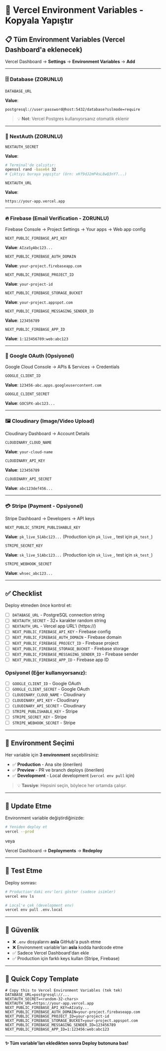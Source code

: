 # 🔐 Vercel Environment Variables - Kopyala Yapıştır

## 📋 Tüm Environment Variables (Vercel Dashboard'a eklenecek)

Vercel Dashboard → **Settings** → **Environment Variables** → **Add**

---

### 🗄️ Database (ZORUNLU)

```
DATABASE_URL
```
**Value**: 
```
postgresql://user:password@host:5432/database?sslmode=require
```

> 💡 **Not**: Vercel Postgres kullanıyorsanız otomatik eklenir

---

### 🔑 NextAuth (ZORUNLU)

```
NEXTAUTH_SECRET
```
**Value**: 
```bash
# Terminal'de çalıştır:
openssl rand -base64 32
# Çıktıyı buraya yapıştır (örn: xKf9dJ2mP4sL8wQ3nY7...)
```

```
NEXTAUTH_URL
```
**Value**:
```
https://your-app.vercel.app
```

---

### 🔥 Firebase (Email Verification - ZORUNLU)

Firebase Console → Project Settings → Your apps → Web app config

```
NEXT_PUBLIC_FIREBASE_API_KEY
```
**Value**: `AIzaSyAbc123...`

```
NEXT_PUBLIC_FIREBASE_AUTH_DOMAIN
```
**Value**: `your-project.firebaseapp.com`

```
NEXT_PUBLIC_FIREBASE_PROJECT_ID
```
**Value**: `your-project-id`

```
NEXT_PUBLIC_FIREBASE_STORAGE_BUCKET
```
**Value**: `your-project.appspot.com`

```
NEXT_PUBLIC_FIREBASE_MESSAGING_SENDER_ID
```
**Value**: `123456789`

```
NEXT_PUBLIC_FIREBASE_APP_ID
```
**Value**: `1:123456789:web:abc123`

---

### 🔐 Google OAuth (Opsiyonel)

Google Cloud Console → APIs & Services → Credentials

```
GOOGLE_CLIENT_ID
```
**Value**: `123456-abc.apps.googleusercontent.com`

```
GOOGLE_CLIENT_SECRET
```
**Value**: `GOCSPX-abc123...`

---

### 🖼️ Cloudinary (Image/Video Upload)

Cloudinary Dashboard → Account Details

```
CLOUDINARY_CLOUD_NAME
```
**Value**: `your-cloud-name`

```
CLOUDINARY_API_KEY
```
**Value**: `123456789`

```
CLOUDINARY_API_SECRET
```
**Value**: `abc123def456...`

---

### 💳 Stripe (Payment - Opsiyonel)

Stripe Dashboard → Developers → API keys

```
NEXT_PUBLIC_STRIPE_PUBLISHABLE_KEY
```
**Value**: `pk_live_51Abc123...` (Production için `pk_live_`, test için `pk_test_`)

```
STRIPE_SECRET_KEY
```
**Value**: `sk_live_51Abc123...` (Production için `sk_live_`, test için `sk_test_`)

```
STRIPE_WEBHOOK_SECRET
```
**Value**: `whsec_abc123...`

---

## ✅ Checklist

Deploy etmeden önce kontrol et:

- [ ] `DATABASE_URL` - PostgreSQL connection string
- [ ] `NEXTAUTH_SECRET` - 32+ karakter random string
- [ ] `NEXTAUTH_URL` - Vercel app URL'i (https://)
- [ ] `NEXT_PUBLIC_FIREBASE_API_KEY` - Firebase config
- [ ] `NEXT_PUBLIC_FIREBASE_AUTH_DOMAIN` - Firebase domain
- [ ] `NEXT_PUBLIC_FIREBASE_PROJECT_ID` - Firebase project
- [ ] `NEXT_PUBLIC_FIREBASE_STORAGE_BUCKET` - Firebase storage
- [ ] `NEXT_PUBLIC_FIREBASE_MESSAGING_SENDER_ID` - Firebase sender
- [ ] `NEXT_PUBLIC_FIREBASE_APP_ID` - Firebase app ID

### Opsiyonel (Eğer kullanıyorsanız):

- [ ] `GOOGLE_CLIENT_ID` - Google OAuth
- [ ] `GOOGLE_CLIENT_SECRET` - Google OAuth
- [ ] `CLOUDINARY_CLOUD_NAME` - Cloudinary
- [ ] `CLOUDINARY_API_KEY` - Cloudinary
- [ ] `CLOUDINARY_API_SECRET` - Cloudinary
- [ ] `STRIPE_PUBLISHABLE_KEY` - Stripe
- [ ] `STRIPE_SECRET_KEY` - Stripe
- [ ] `STRIPE_WEBHOOK_SECRET` - Stripe

---

## 🎯 Environment Seçimi

Her variable için **3 environment** seçebilirsiniz:

- ✅ **Production** - Ana site (önerilen)
- ✅ **Preview** - PR ve branch deploys (önerilen)
- ✅ **Development** - Local development (`vercel env pull` için)

> 💡 **Tavsiye**: Hepsini seçin, böylece her ortamda çalışır.

---

## 🔄 Update Etme

Environment variable değiştirdiğinizde:

```bash
# Yeniden deploy et
vercel --prod
```

veya

Vercel Dashboard → **Deployments** → **Redeploy**

---

## 🧪 Test Etme

Deploy sonrası:

```bash
# Production'daki env'leri göster (sadece isimler)
vercel env ls

# Local'e çek (development env)
vercel env pull .env.local
```

---

## 🚨 Güvenlik

- ❌ `.env` dosyalarını **asla** GitHub'a push etme
- ❌ Environment variable'ları **asla** kodda hardcode etme
- ✅ Sadece Vercel Dashboard'dan ekle
- ✅ Production için farklı keys kullan (Stripe, Firebase)

---

## 📱 Quick Copy Template

```env
# Copy this to Vercel Environment Variables (tek tek)
DATABASE_URL=postgresql://...
NEXTAUTH_SECRET=<random-32-chars>
NEXTAUTH_URL=https://your-app.vercel.app
NEXT_PUBLIC_FIREBASE_API_KEY=AIzaSy...
NEXT_PUBLIC_FIREBASE_AUTH_DOMAIN=your-project.firebaseapp.com
NEXT_PUBLIC_FIREBASE_PROJECT_ID=your-project-id
NEXT_PUBLIC_FIREBASE_STORAGE_BUCKET=your-project.appspot.com
NEXT_PUBLIC_FIREBASE_MESSAGING_SENDER_ID=123456789
NEXT_PUBLIC_FIREBASE_APP_ID=1:123456:web:abc123
```

---

**✨ Tüm variable'ları ekledikten sonra Deploy butonuna bas!**

